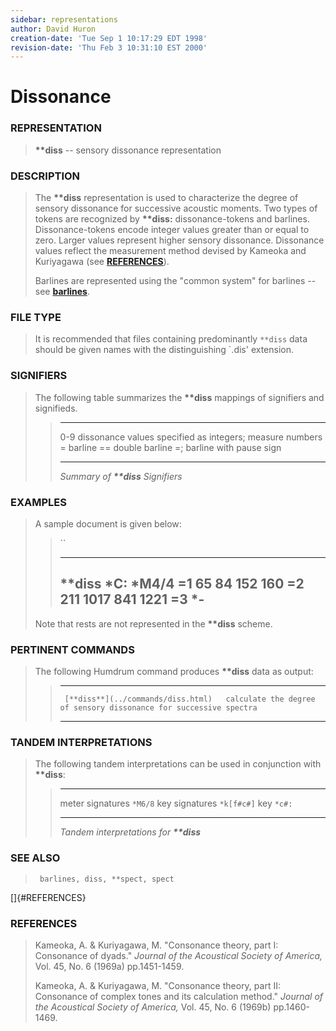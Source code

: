 ```yaml
---
sidebar: representations
author: David Huron
creation-date: 'Tue Sep 1 10:17:29 EDT 1998'
revision-date: 'Thu Feb 3 10:31:10 EST 2000'
---
```



Dissonance
=====================================

### REPRESENTATION

> **\*\*diss** \-- sensory dissonance representation

### DESCRIPTION

> The **\*\*diss** representation is used to characterize the degree of
> sensory dissonance for successive acoustic moments. Two types of
> tokens are recognized by **\*\*diss:** dissonance-tokens and barlines.
> Dissonance-tokens encode integer values greater than or equal to zero.
> Larger values represent higher sensory dissonance. Dissonance values
> reflect the measurement method devised by Kameoka and Kuriyagawa (see
> [**REFERENCES**](#REFERENCES)).
>
> Barlines are represented using the \"common system\" for barlines \--
> see [**barlines**](barlines.rep.html).

### FILE TYPE

> It is recommended that files containing predominantly `**diss` data
> should be given names with the distinguishing \`.dis\' extension.

### SIGNIFIERS

> The following table summarizes the **\*\*diss** mappings of signifiers
> and signifieds.
>
> >   ----- ------------------------------------------
> >   0-9   dissonance values specified as integers;
> >         measure numbers
> >   =     barline
> >   ==    double barline
> >   =;    barline with pause sign
> >   ----- ------------------------------------------
> >
> > *Summary of **\*\*diss** Signifiers*

### EXAMPLES

> A sample document is given below:
>
> > ``
> >
> >   ----------
> >   \*\*diss
> >   \*C:
> >   \*M4/4
> >   =1
> >   65
> >   84
> >   152
> >   160
> >   =2
> >   211
> >   1017
> >   841
> >   1221
> >   =3
> >   \*-
> >   ----------
> >
> Note that rests are not represented in the **\*\*diss** scheme.

### PERTINENT COMMANDS

> The following Humdrum command produces **\*\*diss** data as output:
>
> >   -- ----------------------------------- -------------------------------------------------------------------
> >                                          
> >      [**diss**](../commands/diss.html)   calculate the degree of sensory dissonance for successive spectra
> >   -- ----------------------------------- -------------------------------------------------------------------
> >
### TANDEM INTERPRETATIONS

> The following tandem interpretations can be used in conjunction with
> **\*\*diss**:
>
> >   ------------------ ------------
> >   meter signatures   `*M6/8`
> >   key signatures     `*k[f#c#]`
> >   key                `*c#:`
> >   ------------------ ------------
> >
> > *Tandem interpretations for **\*\*diss***

### SEE ALSO

> ` barlines, diss, **spect, spect`

[]{#REFERENCES}

### REFERENCES

> Kameoka, A. & Kuriyagawa, M. \"Consonance theory, part I: Consonance
> of dyads.\" *Journal of the Acoustical Society of America,* Vol. 45,
> No. 6 (1969a) pp.1451-1459.
>
> Kameoka, A. & Kuriyagawa, M. \"Consonance theory, part II: Consonance
> of complex tones and its calculation method.\" *Journal of the
> Acoustical Society of America,* Vol. 45, No. 6 (1969b) pp.1460-1469.

